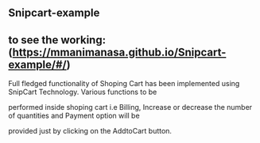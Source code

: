 ## Snipcart-example 

## to see the working: (https://mmanimanasa.github.io/Snipcart-example/#/)

Full fledged functionality of Shoping Cart has been implemented using SnipCart Technology. Various functions to be 

performed inside shoping cart i.e Billing, Increase or decrease the number of quantities and Payment option will be 

provided just by clicking on the AddtoCart button.
